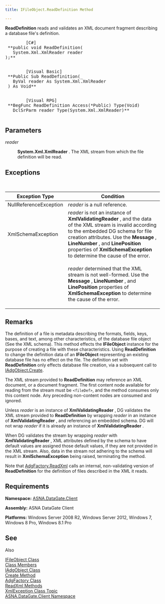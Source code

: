 ```yaml
---
title: IFileObject.ReadDefinition Method

---
```


**ReadDefinition** reads and validates an XML document fragment describing a database file's definition.
<pre class="prettyprint">
        <span class="lang">[C#]</span>
 **public void ReadDefinition(
   System.Xml.XmlReader reader
);** 
      </pre>
<pre class="prettyprint">
        <span class="lang">[Visual Basic] </span>
 **Public Sub ReadDefinition(_
   ByVal reader As System.Xml.XmlReader<br /> ) As Void** 
      </pre>
<pre class="prettyprint">
        <span class="lang">[Visual RPG]</span>
 **BegFunc ReadDefinition Access(*Public) Type(Void)<br />   DclSrParm reader Type(System.Xml.XmlReader)** 
      </pre>

## Parameters

<dl>
        <dt />
</dl>

*reader* 
<dl>
        <dd>

**System.Xml.XmlReader** . The XML stream from which the file definition will be read.
</dd>
</dl>

## Exceptions

<br />



| Exception Type | Condition |
| ---- | ---- |
| NullReferenceException | *reader* is a null reference. |
| XmlSchemaException | *reader* is not an instance of **XmlValidatingReader** , and the data of the XML stream is invalid according to the embedded DG schema for file creation attributes. Use the **Message** , **LineNumber** , and **LinePosition** properties of **XmlSchemaException** to determine the cause of the error. |
|  | <p> *reader* determined that the XML stream is not well-formed. Use the **Message** , **LineNumber** , and **LinePosition** properties of **XmlSchemaException** to determine the cause of the error. |



## Remarks

The definition of a file is metadata describing the formats, fields, keys, bases, and text, among other characteristics, of the database file object (See the XML schema). This method effects the **IFileObject** instance for the purpose of creating a file with these characteristics. Using **ReadDefinition** to change the definition data of an **IFileObject** representing an existing database file has no effect on the file. The definition set with **ReadDefinition** only effects database file creation, via a subsequent call to [IAdgObject.Create](iadg-object-class-create-method.html).

The XML stream provided to **ReadDefinition** may reference an XML document, or a document fragment. The first content node available for reading from the stream must be <code>&lt;fileDef&gt;</code>, and the method consumes only this content node. Any preceding non-content nodes are consumed and ignored.

Unless *reader* is an instance of **XmlValidatingReader** , DG validates the XML stream provided to **ReadDefinition** by wrapping *reader* in an instance of **XmlValidatingReader** , and referencing an embedded schema. DG will not wrap *reader* if it is already an instance of **XmlValidatingReader** . 

When DG validates the stream by wrapping *reader* with **XmlValidatingReader** , XML attributes defined by the schema to have default values are assigned those default values, if they are not provided in the XML stream. Also, data in the stream not adhering to the schema will result in **XmlSchemaException** being raised, terminating the method.

Note that [AdgFactory.ReadXml](adg-factory-class-read-xml-methods.html) calls an internal, non-validating version of **ReadDefinition** for the definition of files described in the XML it reads.
## Requirements

<span> **Namespace:** [ASNA.DataGate.Client](datagate-client-namespace.html) </span> 

<span> **Assembly:** ASNA DataGate Client</span> 

<span> **Platforms:** Windows Server 2008 R2, Windows Server 2012, Windows 7, Windows 8 Pro, Windows 8.1 Pro</span> 
## See 
Also


[IFileObject Class](ifile-object-class.html)
      <br />
[Class Members](ifile-object-members.html)
      <br />
[IAdgObject Class](iadg-object-class.html)
      <br />
[Create Method](iadg-object-class-create-method.html)
      <br />
[AdgFactory Class](adg-factory-class.html)
      <br />
[ReadXml Methods](adg-factory-class-read-xml-methods.html)
      <br />
      [
					XmlException Class Topic](ms-help://MS.VSCC.2003/MS.MSDNQTR.2003FEB.1033/cpref/html/frlrfSystemXmlXmlExceptionClassTopic.html)
      <br />
[ASNA.DataGate.Client Namespace](datagate-client-namespace.html)

